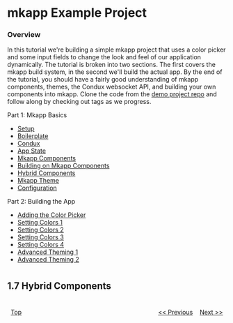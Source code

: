 # mkapp Example Project

### Overview

In this tutorial we're building a simple mkapp project that uses a color picker and some input fields to change the look and feel of our application dynamically. The tutorial is broken into two sections. The first covers the mkapp build system, in the second we'll build the actual app. By the end of the tutorial, you should have a fairly good understanding of mkapp components, themes, the Condux websocket API, and building your own components into mkapp. Clone the code from the [demo project repo](https://github.com/epferrari/mkapp-demo.git) and follow along by checking out tags as we progress.

Part 1: Mkapp Basics

- [Setup](./1.1-setup.md#content)
- [Boilerplate](./1.2-boilerplate.md#content)
- [Condux](./1.3-condux-intro.md#content)
- [App State](./1.4-app-state.md#content)
- [Mkapp Components](./1.5-components.md#content)
- [Building on Mkapp Components](./1.6-compositing.md#content)
- [Hybrid Components](./1.7-hybrid-components.md#content)
- [Mkapp Theme](./1.8-mkapp-theme.md#content)
- [Configuration](./1.9-mkapp-config/md#content)

Part 2: Building the App

- [Adding the Color Picker](./2.1-color-picker.md#content)
- [Setting Colors 1](./2.2-setting-colors-1.md#content)
- [Setting Colors 2](./2.3-setting-colors-2.md#content)
- [Setting Colors 3](./2.4-setting-colors-3.md#content)
- [Setting Colors 4](./2.5-setting-colors-4.md#content)
- [Advanced Theming 1](./2.6-advanced-theming-1.md#content)
- [Advanced Theming 2](./2.7-advanced-theming-2.md#content)

# 

<a name="content"></a>
## 1.7 Hybrid Components


# 

<a href="./1.8-mkapp-theme.md#content" style="display:inline-block; padding:0 8px; text-align:right; float:right;" > Next >> </a><a href="./1.6-compositing.md#content" style="display:inline-block; padding:0 8px; text-align:left; float:right;" > << Previous </a><a href="#top" style="display:inline-block; padding:0 8px; text-align:left; float:left;">Top</a>

